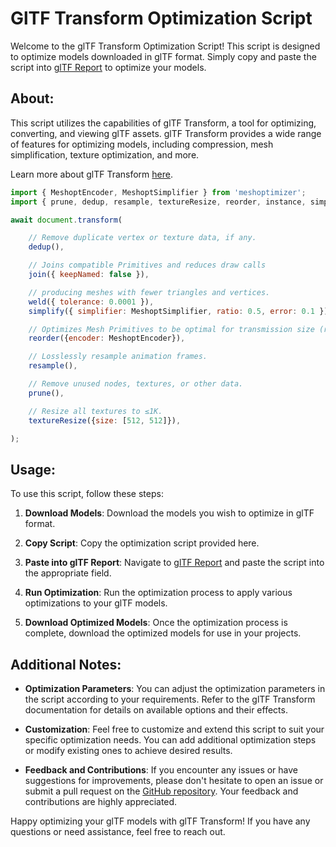 # GlTF Transform Optimization Script

Welcome to the glTF Transform Optimization Script! This script is designed to optimize models downloaded in glTF format. Simply copy and paste the script into [glTF Report](https://gltf.report) to optimize your models.

## About:

This script utilizes the capabilities of glTF Transform, a tool for optimizing, converting, and viewing glTF assets. glTF Transform provides a wide range of features for optimizing models, including compression, mesh simplification, texture optimization, and more.

Learn more about glTF Transform [here](https://gltf-transform.donmccurdy.com/).

```js
import { MeshoptEncoder, MeshoptSimplifier } from 'meshoptimizer';
import { prune, dedup, resample, textureResize, reorder, instance, simplify, weld, join } from '@gltf-transform/functions';

await document.transform(

	// Remove duplicate vertex or texture data, if any.
	dedup(),

	// Joins compatible Primitives and reduces draw calls
	join({ keepNamed: false }),

	// producing meshes with fewer triangles and vertices.
	weld({ tolerance: 0.0001 }),
	simplify({ simplifier: MeshoptSimplifier, ratio: 0.5, error: 0.1 }),

	// Optimizes Mesh Primitives to be optimal for transmission size (recommended for Web)
	reorder({encoder: MeshoptEncoder}),

	// Losslessly resample animation frames.
	resample(),

	// Remove unused nodes, textures, or other data.
	prune(),

	// Resize all textures to ≤1K.
	textureResize({size: [512, 512]}),

);

```

## Usage:

To use this script, follow these steps:

1. **Download Models**: 
   Download the models you wish to optimize in glTF format.

2. **Copy Script**: 
   Copy the optimization script provided here.

3. **Paste into glTF Report**: 
   Navigate to [glTF Report](https://gltf.report) and paste the script into the appropriate field.

4. **Run Optimization**: 
   Run the optimization process to apply various optimizations to your glTF models.

5. **Download Optimized Models**: 
   Once the optimization process is complete, download the optimized models for use in your projects.

## Additional Notes:

- **Optimization Parameters**: You can adjust the optimization parameters in the script according to your requirements. Refer to the glTF Transform documentation for details on available options and their effects.

- **Customization**: Feel free to customize and extend this script to suit your specific optimization needs. You can add additional optimization steps or modify existing ones to achieve desired results.

- **Feedback and Contributions**: If you encounter any issues or have suggestions for improvements, please don't hesitate to open an issue or submit a pull request on the [GitHub repository](https://github.com/Orsbert/gltf-transform-optimisation-script). Your feedback and contributions are highly appreciated.

Happy optimizing your glTF models with glTF Transform! If you have any questions or need assistance, feel free to reach out.


